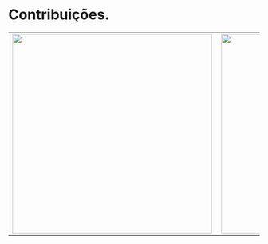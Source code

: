 # Contribuições.
<center>
<table>
  <tr>
      <td><img width="400px" align="left" src="https://github-readme-stats.vercel.app/api/top-langs/?username=danilovinicius1&hide=html&layout=compact&theme=cobalt" /></td>
      <td><img width="400px" align="left" src="https://github-readme-stats.vercel.app/api?username=danilovinicius1&theme=cobalt" /></td>
  </tr>  
 </table>
</center>

<!--
**danilovinicius1/danilovinicius1** is a ✨ _special_ ✨ repository because its `README.md` (this file) appears on your GitHub profile.


